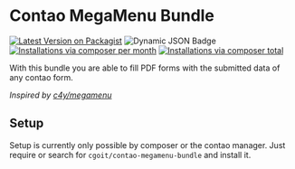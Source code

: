# Contao MegaMenu Bundle

[![Latest Version on Packagist](http://img.shields.io/packagist/v/cgoit/contao-megamenu-bundle.svg?style=flat)](https://packagist.org/packages/cgoit/contao-megamenu-bundle)
![Dynamic JSON Badge](https://img.shields.io/badge/dynamic/json?url=https%3A%2F%2Fraw.githubusercontent.com%2FcgoIT%2Fcontao-megamenu-bundle%2Fmain%2Fcomposer.json&query=%24.require%5B%22contao%2Fcore-bundle%22%5D&label=Contao%20Version)
[![Installations via composer per month](http://img.shields.io/packagist/dm/cgoit/contao-megamenu-bundle.svg?style=flat)](https://packagist.org/packages/cgoit/contao-megamenu-bundle)
[![Installations via composer total](http://img.shields.io/packagist/dt/cgoit/contao-megamenu-bundle.svg?style=flat)](https://packagist.org/packages/cgoit/contao-megamenu-bundle)

With this bundle you are able to fill PDF forms with the submitted data of any contao form.

_Inspired by [c4y/megamenu](https://github.com/c4y/megamenu)_

## Setup ##

Setup is currently only possible by composer or the contao manager. Just require or search for ```cgoit/contao-megamenu-bundle``` and install it.
